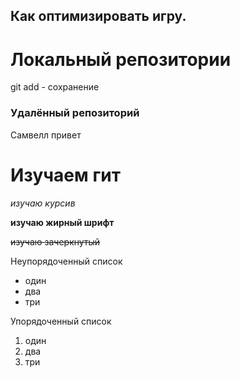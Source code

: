 ## Как оптимизировать игру.

# Локальный репозитории

git add - сохранение

### Удалённый репозиторий

Самвелл привет

# Изучаем гит 

*изучаю курсив*

**изучаю жирный шрифт**

~~изучаю зачеркнутый~~

Неупорядоченный список
* один
* два
* три

Упорядоченный список
1. один
2. два
3. три